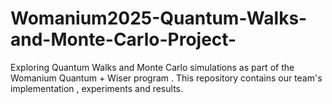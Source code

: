 # Womanium2025-Quantum-Walks-and-Monte-Carlo-Project-
Exploring Quantum Walks and Monte Carlo simulations as part of the Womanium Quantum + Wiser program . This repository contains our team's implementation , experiments and results.
